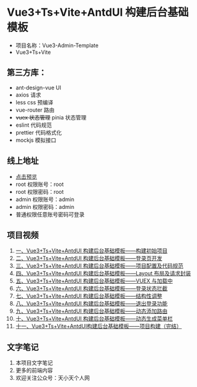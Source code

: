 # Vue3+Ts+Vite+AntdUI 构建后台基础模板

-   项目名称：Vue3-Admin-Template
-   Vue3+Ts+Vite

## 第三方库：

-   ant-design-vue UI
-   axios 请求
-   less css 预编译
-   vue-router 路由
-   ~~vuex 状态管理~~ pinia 状态管理
-   eslint 代码规范
-   prettier 代码格式化
-   mockjs 模拟接口

## 线上地址

-   [点击预览](https://jiangzetian.github.io/vue3-admin-template)
-   root 权限账号：root
-   root 权限密码：root
-   admin 权限账号：admin
-   admin 权限密码：admin
-   普通权限任意账号密码可登录

## 项目视频

1. [一、Vue3+Ts+Vite+AntdUI 构建后台基础模板——构建初始项目](https://www.bilibili.com/video/BV17v411T7ev/)
2. [二、Vue3+Ts+Vite+AntdUI 构建后台基础模板——登录页开发](https://www.bilibili.com/video/BV1zg411579u/)
3. [三、Vue3+Ts+Vite+AntdUI 构建后台基础模板——项目配置及代码规范](https://www.bilibili.com/video/BV1Av411A75B/)
4. [四、Vue3+Ts+Vite+AntdUI 构建后台基础模板——Layout 布局及请求封装](https://www.bilibili.com/video/BV1JR4y1E7bh/)
5. [五、Vue3+Ts+Vite+AntdUI 构建后台基础模板——VUEX 与加载中](https://www.bilibili.com/video/BV1gS4y1X7eK/)
6. [六、Vue3+Ts+Vite+AntdUI 构建后台基础模板——登录状态拦截](https://www.bilibili.com/video/BV1mY4y147Xx/)
7. [七、Vue3+Ts+Vite+AntdUI 构建后台基础模板——结构性调整](https://www.bilibili.com/video/BV1S5411D7WF/)
8. [八、Vue3+Ts+Vite+AntdUI 构建后台基础模板——退出登录功能](https://www.bilibili.com/video/BV1yW4y1C7gV/)
9. [九、Vue3+Ts+Vite+AntdUI 构建后台基础模板——动态添加路由](https://www.bilibili.com/video/BV1JY4y1n7X9/)
10. [十、Vue3+Ts+Vite+AntdUI 构建后台基础模板——动态生成菜单栏](https://www.bilibili.com/video/BV1vd4y1X79w/)
11. [十一、Vue3+Ts+Vite+AntdUI构建后台基础模板——项目构建（完结）](https://www.bilibili.com/video/BV1gD4y1Y7J6/)

## 文字笔记

1. 本项目文字笔记
2. 更多的前端内容
3. 欢迎关注公众号：天小天个人网
